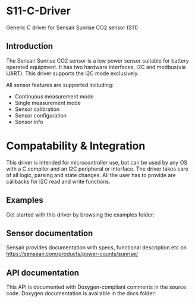 # S11-C-Driver
Generic C driver for Sensair Sunrise CO2 sensor (S11)

## Introduction
The Sensair Sunrise CO2 sensor is a low power sensor suitable for battery operated equipment.
It has two hardware interfaces, I2C and modbus(via UART). This driver supports the I2C mode exclusively.

All sensor features are supported including:
* Continuous measurement mode
* Single measurement mode
* Sensor calibration
* Sensor configuration
* Sensor info

# Compatability & Integration
This driver is intended for microcontroller use, but can be used by any OS with a C compiler and an I2C peripheral or interface.
The driver takes care of all logic, parsing and state changes. All the user has to provide are callbacks for I2C read and write functions.

## Examples
Get started with this driver by browsing the examples folder:

## Sensor documentation
Sensair provides documentation with specs, functional description etc on https://senseair.com/products/power-counts/sunrise/

## API documentation
This API is documented with Doxygen-compliant comments in the source code.
Doxygen documentation is available in the docs folder:

